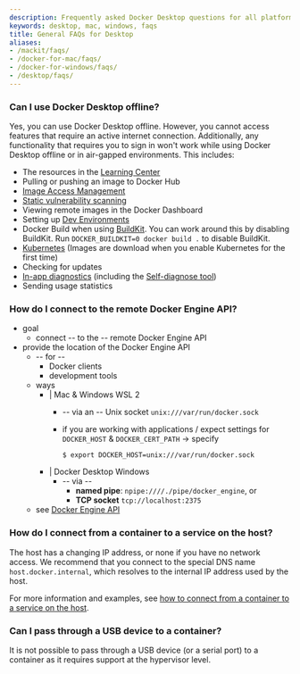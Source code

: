 ```yaml
---
description: Frequently asked Docker Desktop questions for all platforms
keywords: desktop, mac, windows, faqs
title: General FAQs for Desktop
aliases:
- /mackit/faqs/
- /docker-for-mac/faqs/
- /docker-for-windows/faqs/
- /desktop/faqs/
---
```


### Can I use Docker Desktop offline?

Yes, you can use Docker Desktop offline. However, you
cannot access features that require an active internet
connection. Additionally, any functionality that requires you to sign in won't work while using Docker Desktop offline or in air-gapped environments.
This includes:

- The resources in the [Learning Center](../use-desktop/index.md)
- Pulling or pushing an image to Docker Hub
- [Image Access Management](../../security/for-developers/access-tokens.md)
- [Static vulnerability scanning](../../docker-hub/vulnerability-scanning.md)
- Viewing remote images in the Docker Dashboard
- Setting up [Dev Environments](../dev-environments/index.md)
- Docker Build when using [BuildKit](../../build/buildkit/index.md#getting-started).
  You can work around this by disabling BuildKit. Run `DOCKER_BUILDKIT=0 docker build .` to disable BuildKit.
- [Kubernetes](../kubernetes.md) (Images are download when you enable Kubernetes for the first time)
- Checking for updates
- [In-app diagnostics](../troubleshoot/overview.md#diagnose-from-the-app) (including the [Self-diagnose tool](../troubleshoot/overview.md#diagnose-from-the-app))
- Sending usage statistics

### How do I connect to the remote Docker Engine API?

* goal
  * connect -- to the -- remote Docker Engine API
* provide the location of the Docker Engine API
  * -- for -- 
    * Docker clients
    * development tools
  * ways
    * | Mac & Windows WSL 2
      * -- via an -- Unix socket `unix:///var/run/docker.sock`
      * if you are working with applications / expect settings for `DOCKER_HOST` & `DOCKER_CERT_PATH` -> specify 

        ```console
        $ export DOCKER_HOST=unix:///var/run/docker.sock
        ```
    * | Docker Desktop Windows
      * -- via -- 
        * **named pipe**: `npipe:////./pipe/docker_engine`, or
        * **TCP socket** `tcp://localhost:2375`
  * see [Docker Engine API](../../engine/api/index.md)

### How do I connect from a container to a service on the host?

The host has a changing IP address, or none if you have no network access.
We recommend that you connect to the special DNS name `host.docker.internal`,
which resolves to the internal IP address used by the host.

For more information and examples, see [how to connect from a container to a service on the host](../networking.md#i-want-to-connect-from-a-container-to-a-service-on-the-host).

### Can I pass through a USB device to a container?

It is not possible to pass through a USB device (or a
serial port) to a container as it requires support at the hypervisor level.
